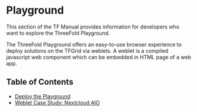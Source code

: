 <h1> Playground </h1>

This section of the TF Manual provides information for developers who want to explore the ThreeFold Playground.

The ThreeFold Playground offers an easy-to-use browser experience to deploy solutions on the TFGrid via weblets. A weblet is a compiled javascript web component which can be embedded in HTML page of a web app.

<h2> Table of Contents </h2>

- [Deploy the Playground](./deploy_playground.md)
- [Weblet Case Study: Nextcloud AIO](./weblet_case_study_nextcloud.md)